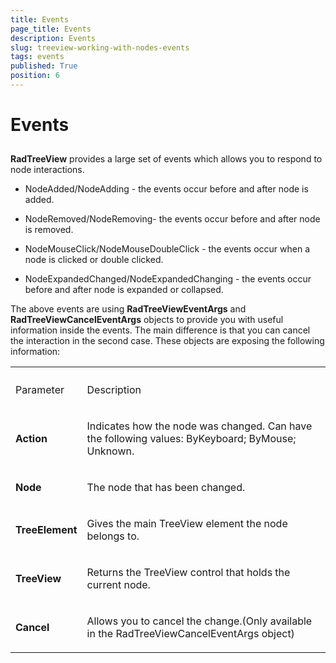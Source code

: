 ```yaml
---
title: Events
page_title: Events
description: Events
slug: treeview-working-with-nodes-events
tags: events
published: True
position: 6
---
```


# Events



## 

__RadTreeView__ provides a large set of events which allows you to respond to node interactions. 

* NodeAdded/NodeAdding - the events occur before and after node is added.

* NodeRemoved/NodeRemoving- the events occur before and after node is removed.

* NodeMouseClick/NodeMouseDoubleClick - the events occur when a node is clicked or double clicked.

* NodeExpandedChanged/NodeExpandedChanging - the events occur before and after node is expanded or collapsed.

The above events are using __RadTreeViewEventArgs__ and __RadTreeViewCancelEventArgs__ objects to provide you with useful information inside the events.
          The main difference is that you can cancel the interaction in the second case. These objects are exposing the following information:
        
<table><th><tr><td>

Parameter</td><td>

Description</td></tr></th><tr><td>

<b>Action</b></td><td>

Indicates how the node was changed. Can have the following values: ByKeyboard; ByMouse; Unknown.
              </td></tr><tr><td>

<b>Node</b></td><td>

The node that has been changed.
              </td></tr><tr><td>

<b>TreeElement</b></td><td>

Gives the main TreeView element the node belongs to.
              </td></tr><tr><td>

<b>TreeView</b></td><td>

Returns the TreeView control that holds the current node.
              </td></tr><tr><td>

<b>Cancel</b></td><td>

Allows you to cancel the change.(Only available in the RadTreeViewCancelEventArgs object)
              </td></tr></table>
